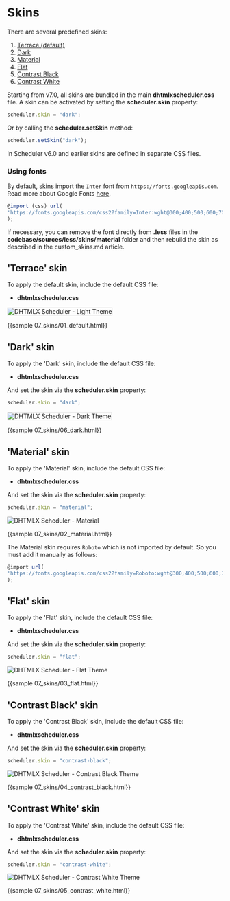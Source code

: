 Skins 
==============

There are several predefined skins:

1. [Terrace (default)](skins.md#terraceskin)
1. [Dark](skins.md#darkskin)
2. [Material](skins.md#materialskin)
3. [Flat](skins.md#flatskin)
4. [Contrast Black](skins.md#contrastblackskin)
5. [Contrast White](skins.md#contrastwhiteskin)

Starting from v7.0, all skins are bundled in the main **dhtmlxscheduler.css** file. A skin can be activated by setting the **scheduler.skin** property:

~~~js
scheduler.skin = "dark";
~~~

Or by calling the **scheduler.setSkin** method:

~~~js
scheduler.setSkin("dark");
~~~

In Scheduler v6.0 and earlier skins are defined in separate CSS files. 

### Using fonts

By default, skins import the `Inter` font from `https://fonts.googleapis.com`. Read more about Google Fonts [here](https://developers.google.com/fonts).

~~~js
@import (css) url(
'https://fonts.googleapis.com/css2?family=Inter:wght@300;400;500;600;700&display=swap'
);
~~~

If necessary, you can remove the font directly from **.less** files in the **codebase/sources/less/skins/material** folder and then rebuild the skin as described in the custom_skins.md article.

'Terrace' skin 
-----------------------------

To apply the default skin, include the default CSS file:

- **dhtmlxscheduler.css**

<img alt="DHTMLX Scheduler - Light Theme" src="terrace_skin.png" style="border: 1px solid #E4E4E4"/>

{{sample 07_skins/01_default.html}}

'Dark' skin 
-----------------------------

To apply the 'Dark' skin, include the default CSS file:

- **dhtmlxscheduler.css**

And set the skin via the **scheduler.skin** property:

~~~js
scheduler.skin = "dark";
~~~

<img alt="DHTMLX Scheduler - Dark Theme" src="dark_skin.png" style="border: 1px solid #E4E4E4"/>

{{sample 07_skins/06_dark.html}}

'Material' skin
----------------

To apply the 'Material' skin, include the default CSS file:

- **dhtmlxscheduler.css**

And set the skin via the **scheduler.skin** property:

~~~js
scheduler.skin = "material";
~~~

![DHTMLX Scheduler - Material](material_skin.png)

{{sample 07_skins/02_material.html}}

The Material skin requires `Roboto` which is not imported by default. So you must add it manually as follows:

~~~js
@import url(
'https://fonts.googleapis.com/css2?family=Roboto:wght@300;400;500;600;700&display=swap'
);
~~~

'Flat' skin
-----------------------------

To apply the 'Flat' skin, include the default CSS file:

- **dhtmlxscheduler.css**

And set the skin via the **scheduler.skin** property:

~~~js
scheduler.skin = "flat";
~~~

![DHTMLX Scheduler - Flat Theme](flat_skin.png)

{{sample 07_skins/03_flat.html}}


'Contrast Black' skin
----------------------

To apply the 'Contrast Black' skin, include the default CSS file:

- **dhtmlxscheduler.css**

And set the skin via the **scheduler.skin** property:

~~~js
scheduler.skin = "contrast-black";
~~~

![DHTMLX Scheduler - Contrast Black Theme](contrast_black_skin.png)

{{sample 07_skins/04_contrast_black.html}}


'Contrast White' skin
----------------------

To apply the 'Contrast White' skin, include the default CSS file:

- **dhtmlxscheduler.css**

And set the skin via the **scheduler.skin** property:

~~~js
scheduler.skin = "contrast-white";
~~~

![DHTMLX Scheduler - Contrast White Theme](contrast_white_skin.png)

{{sample 07_skins/05_contrast_white.html}}


